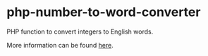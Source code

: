 # php-number-to-word-converter
PHP function to convert integers to English words.

More information can be found [here](https://pageconfig.com/post/number-to-word-conversion-with-php).
